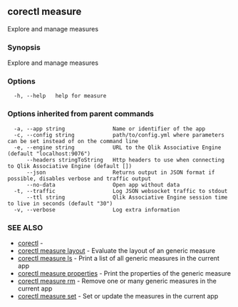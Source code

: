## corectl measure

Explore and manage measures

### Synopsis

Explore and manage measures

### Options

```
  -h, --help   help for measure
```

### Options inherited from parent commands

```
  -a, --app string               Name or identifier of the app
  -c, --config string            path/to/config.yml where parameters can be set instead of on the command line
  -e, --engine string            URL to the Qlik Associative Engine (default "localhost:9076")
      --headers stringToString   Http headers to use when connecting to Qlik Associative Engine (default [])
      --json                     Returns output in JSON format if possible, disables verbose and traffic output
      --no-data                  Open app without data
  -t, --traffic                  Log JSON websocket traffic to stdout
      --ttl string               Qlik Associative Engine session time to live in seconds (default "30")
  -v, --verbose                  Log extra information
```

### SEE ALSO

* [corectl](corectl.md)	 - 
* [corectl measure layout](corectl_measure_layout.md)	 - Evaluate the layout of an generic measure
* [corectl measure ls](corectl_measure_ls.md)	 - Print a list of all generic measures in the current app
* [corectl measure properties](corectl_measure_properties.md)	 - Print the properties of the generic measure
* [corectl measure rm](corectl_measure_rm.md)	 - Remove one or many generic measures in the current app
* [corectl measure set](corectl_measure_set.md)	 - Set or update the measures in the current app


